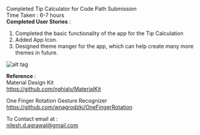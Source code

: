 Completed Tip Calculator for Code Path Submission    
Time Taken : 6-7 hours  
**Completed User Stories** :   
1. Completed the basic functionality of the app for the Tip Calculation  
2. Added App Icon.  
3. Designed theme manger for the app, which can help create many more themes in future.  

![alt tag](http://g.recordit.co/BZ2UYJv7HR.gif)

**Reference** :  
Material Design Kit   
https://github.com/nghialv/MaterialKit  

One Finger Rotation Gesture Recognizer  
https://github.com/wnagrodzki/OneFingerRotation

To Contact email at :  
nilesh.d.agrawal@gmail.com  

  


